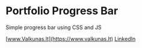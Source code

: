 # Portfolio Progress Bar

Simple progress bar using CSS and JS

[www.Valkunas.lt](https://www.valkunas.lt)
[LinkedIn](https://www.linkedin.com/in/matas-valk%C5%ABnas-812127124/)